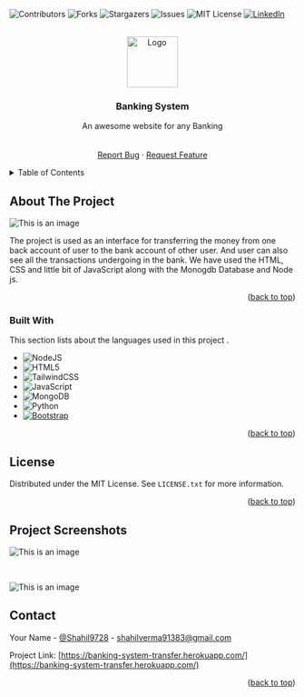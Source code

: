 <!-- Improved compatibility of back to top link: See: https://github.com/Shahil9728/Banking-system/ -->
<a name="readme-top"></a>


![Contributors][contributors-shield]
![Forks][forks-shield]
![Stargazers][stars-shield]
![Issues][issues-shield]
![MIT License][license-shield]
[![LinkedIn][linkedin-shield]][linkedin-url]



<!-- PROJECT LOGO -->
<br />
<div align="center">
  <a href="https://github.com/Shahil9728/Banking-system">
    <img src="https://bnz05pap002files.storage.live.com/y4mnLADJo9fVqDOerHieQG3k8QEDdJtEvmAMscTSF7aJrLyxy1Dray5oEnchjIKhbMtCoZPzNbvDzp6TKuKBIYl102akkPZloSRduV_rXm_UA57T7uylY5orOuudjyHr6yZRUR71nJRSUPPS-xiwGP8960PAEZmPsCLCcsrJLbHKG7FFBrVtN-pQi4Lj9CH8bv6n1FoaXvGuZrwa7-lc-T7DNJFxZA2-ZE3iz20sXOFT4Q?encodeFailures=1&width=464&height=493" alt="Logo" width="90" height="90">
  </a>

  <h3 align="center">Banking System</h3>

  <p align="center">
    An awesome website for any Banking
    <br />
    <br />
    <br />
    <a href="https://github.com/Shahil9728/Banking-system/issues">Report Bug</a>
    ·
    <a href="https://github.com/Shahil9728/Banking-system/issues">Request Feature</a>
  </p>
</div>



<!-- TABLE OF CONTENTS -->
<details>
  <summary>Table of Contents</summary>
  <ol>
    <li>
      <a href="#about-the-project">About The Project</a>
      <ul>
        <li><a href="#built-with">Built With</a></li>
      </ul>
    </li>
    <li><a href="#license">License</a></li>
    <li><a href="#contact">Contact</a></li>
  </ol>
</details>



<!-- ABOUT THE PROJECT -->
## About The Project

![This is an image](https://bnz05pap002files.storage.live.com/y4mPUwP8oux7BV3im_4aVGCb_Gf_c0YEV8NzkeoNp4gtoDleP6k7S2Si0ICsmFBtJnmX-P9WitaosZWkaveivXs-ThGlihGKVhDc0SEBv2TlRnhthy2HKvgvS030BUNknbwYn1dXJK5MmYgdOVSwHr1ll3SsxqvPBWG81YcaWSsUwuclPKAmEzqSqcVieOX9vE_xmQXAPAF7IjowAyP8a5cds1zr1M7va3JW4JspJF2mxc?encodeFailures=1&width=957&height=434)


The project is used as an interface for transferring the money from one back account of user to the bank account of other user. And user can also see all the transactions undergoing in the bank.
We have used the HTML, CSS and little bit of JavaScript along with the Monogdb Database and Node js. 


<p align="right">(<a href="#readme-top">back to top</a>)</p>



### Built With

This section lists about the languages used in this project .

* 	![NodeJS](https://img.shields.io/badge/node.js-6DA55F?style=for-the-badge&logo=node.js&logoColor=white)
* ![HTML5](https://img.shields.io/badge/html5-%23E34F26.svg?style=for-the-badge&logo=html5&logoColor=white)
* ![TailwindCSS](https://img.shields.io/badge/tailwindcss-%2338B2AC.svg?style=for-the-badge&logo=tailwind-css&logoColor=white)
* ![JavaScript](https://img.shields.io/badge/javascript-%23323330.svg?style=for-the-badge&logo=javascript&logoColor=%23F7DF1E)
* ![MongoDB](https://img.shields.io/badge/MongoDB-%234ea94b.svg?style=for-the-badge&logo=mongodb&logoColor=white)
* ![Python](https://img.shields.io/badge/python-3670A0?style=for-the-badge&logo=python&logoColor=ffdd54)
* [![Bootstrap][Bootstrap.com]][Bootstrap-url]

<p align="right">(<a href="#readme-top">back to top</a>)</p>


<!-- LICENSE -->
## License

Distributed under the MIT License. See `LICENSE.txt` for more information.

<p align="right">(<a href="#readme-top">back to top</a>)</p>


<!-- IMAGES -->
## Project Screenshots

![This is an image](https://bnz05pap002files.storage.live.com/y4mV1AGnwL0ltXY2Unn41IutIqE9B9IjzwXvFRiLjwL2a8bOrCd5yeuOjokF6KzbfccvbXSkQvFajgxXX1q8Fz3nomJMZ4MtBQ122CF72aBwoz-lq5uLmrx74-gacJZbyr7R2hbE9XFyT7mN43B9nPU3qXuI7IVUNGnlggB2XJD8C5zLi1ZkOGx1KLDvEI-YC-wmdBCRfZCZzRV3c2PYke1_xjPde2Uk9EWwnwikmWZiEo?encodeFailures=1&width=956&height=431)

<br/>

![This is an image](https://bnz05pap002files.storage.live.com/y4maViBvrhhXGLePxdEPgRY0AAo7PPZ5cgmMtOEDupuZ5Z18O-uEV1VfDlprHsdahEuphbT4LMjpFWUo3tTjM1E3qE56QeGA6zmXJxQm8FC-YbFzERRq2p_jDo1POji-3Fq0-l8NohAJSBPfYnrPnG3SclwalKwDSPqZ5EkFb2DW9ZwlBOeJj9hUzPr_osQ3c9ggwWXACcLnLLZcWUoqco0HtGxWjODopIboyyYGAFDo4I?encodeFailures=1&width=956&height=433)


<!-- CONTACT -->
## Contact

Your Name - [@Shahil9728](https://twitter.com/Shahil9728) - shahilverma91383@gmail.com

Project Link: [https://banking-system-transfer.herokuapp.com/](https://banking-system-transfer.herokuapp.com/)

<p align="right">(<a href="#readme-top">back to top</a>)</p>




<!-- MARKDOWN LINKS & IMAGES -->
<!-- https://www.markdownguide.org/basic-syntax/#reference-style-links -->
[contributors-shield]: https://img.shields.io/github/contributors/othneildrew/Best-README-Template.svg?style=for-the-badge
[forks-shield]: https://img.shields.io/github/forks/othneildrew/Best-README-Template.svg?style=for-the-badge
[stars-shield]: https://img.shields.io/github/stars/othneildrew/Best-README-Template.svg?style=for-the-badge
[issues-shield]: https://img.shields.io/github/issues/othneildrew/Best-README-Template.svg?style=for-the-badge
[license-shield]: https://img.shields.io/github/license/othneildrew/Best-README-Template.svg?style=for-the-badge
[linkedin-shield]: https://img.shields.io/badge/-LinkedIn-black.svg?style=for-the-badge&logo=linkedin&colorB=555
[linkedin-url]: https://www.linkedin.com/in/shahil-kumar-a56246240
[product-screenshot]: images/screenshot.png
[Next.js]: https://img.shields.io/badge/next.js-000000?style=for-the-badge&logo=nextdotjs&logoColor=white
[Next-url]: https://nextjs.org/
[React.js]: https://img.shields.io/badge/React-20232A?style=for-the-badge&logo=react&logoColor=61DAFB
[React-url]: https://reactjs.org/
[Vue.js]: https://img.shields.io/badge/Vue.js-35495E?style=for-the-badge&logo=vuedotjs&logoColor=4FC08D
[Vue-url]: https://vuejs.org/
[Angular.io]: https://img.shields.io/badge/Angular-DD0031?style=for-the-badge&logo=angular&logoColor=white
[Angular-url]: https://angular.io/
[Svelte.dev]: https://img.shields.io/badge/Svelte-4A4A55?style=for-the-badge&logo=svelte&logoColor=FF3E00
[Svelte-url]: https://svelte.dev/
[Laravel.com]: https://img.shields.io/badge/Laravel-FF2D20?style=for-the-badge&logo=laravel&logoColor=white
[Laravel-url]: https://laravel.com
[Bootstrap.com]: https://img.shields.io/badge/Bootstrap-563D7C?style=for-the-badge&logo=bootstrap&logoColor=white
[Bootstrap-url]: https://getbootstrap.com
[JQuery.com]: https://img.shields.io/badge/jQuery-0769AD?style=for-the-badge&logo=jquery&logoColor=white
[JQuery-url]: https://jquery.com 



